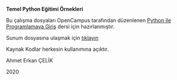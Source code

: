 **Temel Python Eğitimi Örnekleri**

Bu çalışma dosyaları OpenCampus tarafından düzenlenen [Python ile Programlamaya Giriş](https://opencampus.com.tr/etkinlikler/python-ile-programlamaya-giris/) dersi için hazırlanmıştır.

Sunum dosyasına ulaşmak için [tıklayın](https://docs.google.com/presentation/d/1Z-1HIJKOzasCuNzUIOg2o4KbycouCAZuPUoePG_L1wE/edit?usp=sharing)

Kaynak Kodlar herkesin kullanımına açıktır.

Ahmet Erkan ÇELİK 

2020
